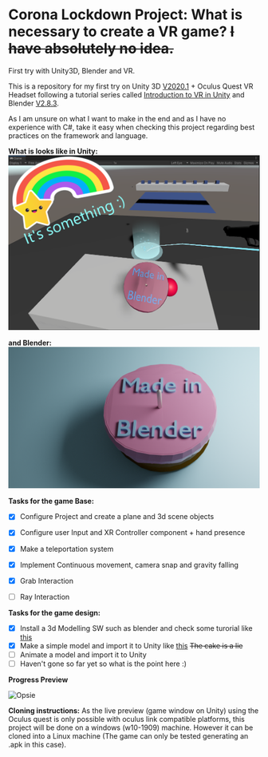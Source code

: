 # Corona Lockdown Project: What is necessary to create a VR game? ~~I have absolutely no idea.~~
First try with Unity3D, Blender and VR.

This is a repository for my first try on Unity 3D [V2020.1](https://store.unity.com/#plans-individual) + Oculus Quest VR Headset following a tutorial series called [Introduction to VR in Unity](https://www.youtube.com/watch?v=gGYtahQjmWQ&t=3s) and Blender [V2.8.3](https://www.blender.org/download/Blender2.83/blender-2.83.5-windows64.msi/).
 
 As I am unsure on what I want to make in the end and as I have no experience with C#, take it easy when checking this project regarding best practices on the framework and language.

**What is looks like in Unity:**
![Opsie](img/gamewindow.PNG?raw=true "Well....")

**and Blender:**
![Opsie](img/blendercake.png?raw=true "Well....")

**Tasks for the game Base:**
- [x] Configure Project and create a plane and 3d scene objects
- [x] Configure user Input and XR Controller component + hand presence
- [x] Make a teleportation system
- [x] Implement Continuous movement, camera snap and gravity falling
- [x] Grab Interaction
- [ ] Ray Interaction


**Tasks for the game design:** 
- [X] Install a 3d Modelling SW such as blender and check some turorial like [this](https://www.youtube.com/watch?v=CIB5BrLgk68)
- [X] Make a simple model and import it to Unity like [this](https://www.youtube.com/watch?v=X8hHSBYGiJs) ~~The cake is a lie~~
- [ ] Animate a model and import it to Unity
- [ ] Haven't gone so far yet so what is the point here :)

**Progress Preview**

![Opsie](img/gameplay.gif?raw=true "Something works")

**Cloning instructions:**
As the live preview (game window on Unity) using the Oculus quest is only possible with oculus link compatible platforms, this project will be done on a windows (w10-1909) machine. However it can be cloned into a Linux machine (The game can only be tested generating an .apk in this case).
